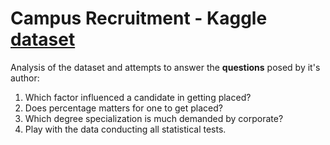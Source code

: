 # Campus Recruitment - Kaggle [dataset](https://www.kaggle.com/benroshan/factors-affecting-campus-placement)

Analysis of the dataset and attempts to answer the **questions** posed by it's author:

1. Which factor influenced a candidate in getting placed?
2. Does percentage matters for one to get placed?
3. Which degree specialization is much demanded by corporate?
4. Play with the data conducting all statistical tests.
